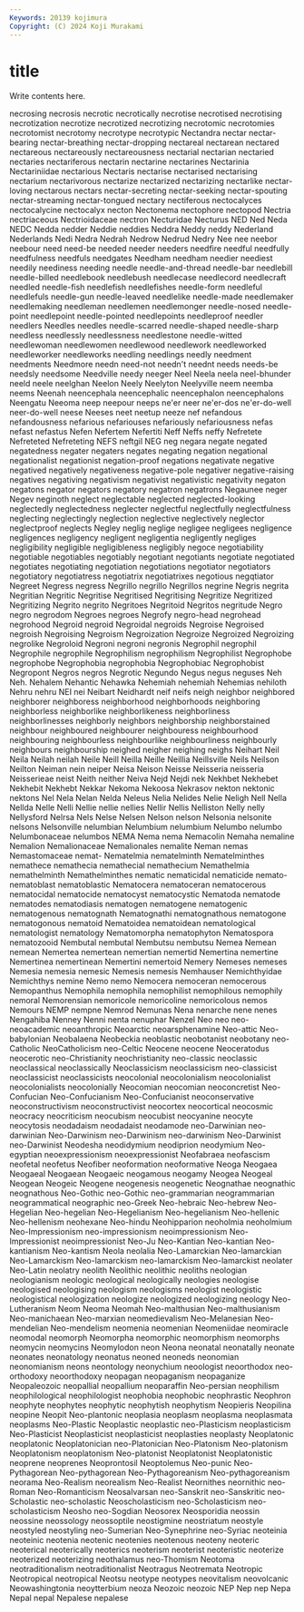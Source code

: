 ```yaml
---
Keywords: 20139 kojimura
Copyright: (C) 2024 Koji Murakami
---
```


# title

Write contents here.



necrosing necrosis necrotic necrotically necrotise necrotised necrotising
necrotization necrotize necrotized necrotizing necrotomic necrotomies necrotomist necrotomy necrotype necrotypic
Nectandra nectar nectar-bearing nectar-breathing nectar-dropping nectareal nectarean nectared nectareous nectareously
nectareousness nectarial nectarian nectaried nectaries nectariferous nectarin nectarine nectarines Nectarinia
Nectariniidae nectarious Nectaris nectarise nectarised nectarising nectarium nectarivorous nectarize nectarized
nectarizing nectarlike nectar-loving nectarous nectars nectar-secreting nectar-seeking nectar-spouting nectar-streaming nectar-tongued
nectary nectiferous nectocalyces nectocalycine nectocalyx necton Nectonema nectophore nectopod Nectria
nectriaceous Nectrioidaceae nectron Necturidae Necturus NED Ned Neda NEDC Nedda
nedder Neddie neddies Neddra Neddy neddy Nederland Nederlands Nedi Nedra
Nedrah Nedrow Nedrud Nedry Nee nee neebor neebour need need-be
needed needer needers needfire needful needfully needfulness needfuls needgates Needham
needham needier neediest needily neediness needing needle needle-and-thread needle-bar needlebill
needle-billed needlebook needlebush needlecase needlecord needlecraft needled needle-fish needlefish needlefishes
needle-form needleful needlefuls needle-gun needle-leaved needlelike needle-made needlemaker needlemaking needleman
needlemen needlemonger needle-nosed needle-point needlepoint needle-pointed needlepoints needleproof needler needlers
Needles needles needle-scarred needle-shaped needle-sharp needless needlessly needlessness needlestone needle-witted
needlewoman needlewomen needlewood needlework needleworked needleworker needleworks needling needlings needly
needment needments Needmore needn need-not needn't neednt needs needs-be needsly
needsome Needville needy neeger Neel Neela neela neel-bhunder neeld neele
neelghan Neelon Neely Neelyton Neelyville neem neemba neems Neenah neencephala
neencephalic neencephalon neencephalons Neengatu Neeoma neep neepour neeps ne'er neer
ne'er-dos ne'er-do-well neer-do-well neese Neeses neet neetup neeze nef nefandous
nefandousness nefarious nefariouses nefariously nefariousness nefas nefast nefastus Nefen Nefertem
Nefertiti Neff Neffs neffy Nefretete Nefreteted Nefreteting NEFS neftgil NEG
neg negara negate negated negatedness negater negaters negates negating negation
negational negationalist negationist negation-proof negations negativate negative negatived negatively negativeness
negative-pole negativer negative-raising negatives negativing negativism negativist negativistic negativity negaton
negatons negator negators negatory negatron negatrons Negaunee neger Negev neginoth
neglect neglectable neglected neglected-looking neglectedly neglectedness neglecter neglectful neglectfully neglectfulness
neglecting neglectingly neglection neglective neglectively neglector neglectproof neglects Negley neglig
neglige negligee negligees negligence negligences negligency negligent negligentia negligently negliges
negligibility negligible negligibleness negligibly negoce negotiability negotiable negotiables negotiably negotiant
negotiants negotiate negotiated negotiates negotiating negotiation negotiations negotiator negotiators negotiatory
negotiatress negotiatrix negotiatrixes negotious negqtiator Negreet Negress negress Negrillo negrillo
Negrillos negrine Negris negrita Negritian Negritic Negritise Negritised Negritising Negritize
Negritized Negritizing Negrito negrito Negritoes Negritoid Negritos negritude Negro negro
negrodom Negroes negroes Negrofy negro-head negrohead negrohood Negroid negroid Negroidal
negroids Negroise Negroised negroish Negroising Negroism Negroization Negroize Negroized Negroizing
negrolike Negroloid Negroni negroni negronis Negrophil negrophil Negrophile negrophile Negrophilism
negrophilism Negrophilist Negrophobe negrophobe Negrophobia negrophobia Negrophobiac Negrophobist Negropont Negros
negros Negrotic Negundo Negus negus neguses Neh Neh. Nehalem Nehantic
Nehawka Nehemiah nehemiah Nehemias nehiloth Nehru nehru NEI nei Neibart
Neidhardt neif neifs neigh neighbor neighbored neighborer neighboress neighborhood neighborhoods
neighboring neighborless neighborlike neighborlikeness neighborliness neighborlinesses neighborly neighbors neighborship neighborstained
neighbour neighboured neighbourer neighbouress neighbourhood neighbouring neighbourless neighbourlike neighbourliness neighbourly
neighbours neighbourship neighed neigher neighing neighs Neihart Neil Neila Neilah
neilah Neile Neill Neilla Neille Neillia Neillsville Neils Neilson Neilton
Neiman nein neiper Neisa Neison Neisse Neisseria neisseria Neisserieae neist
Neith neither Neiva Nejd Nejdi nek Nekhbet Nekhebet Nekhebit Nekhebt
Nekkar Nekoma Nekoosa Nekrasov nekton nektonic nektons Nel Nela Nelan
Nelda Neleus Nelia Nelides Nelie Neligh Nell Nella Nellda Nelle
Nelli Nellie nellie nellies Nellir Nellis Nelliston Nelly nelly Nellysford
Nelrsa Nels Nelse Nelsen Nelson nelson Nelsonia nelsonite nelsons Nelsonville
nelumbian Nelumbium nelumbium Nelumbo nelumbo Nelumbonaceae nelumbos NEMA Nema nema
Nemacolin Nemaha nemaline Nemalion Nemalionaceae Nemalionales nemalite Neman nemas Nemastomaceae
nemat- Nematelmia nematelminth Nematelminthes nemathece nemathecia nemathecial nemathecium Nemathelmia nemathelminth
Nemathelminthes nematic nematicidal nematicide nemato- nematoblast nematoblastic Nematocera nematoceran nematocerous
nematocidal nematocide nematocyst nematocystic Nematoda nematode nematodes nematodiasis nematogen nematogene
nematogenic nematogenous nematognath Nematognathi nematognathous nematogone nematogonous nematoid Nematoidea nematoidean
nematological nematologist nematology Nematomorpha nematophyton Nematospora nematozooid Nembutal nembutal Nembutsu
nembutsu Nemea Nemean nemean Nemertea nemertean nemertian nemertid Nemertina nemertine
Nemertinea nemertinean Nemertini nemertoid Nemery Nemeses nemeses Nemesia nemesia nemesic
Nemesis nemesis Nemhauser Nemichthyidae Nemichthys nemine Nemo nemo Nemocera nemoceran
nemocerous Nemopanthus Nemophila nemophila nemophilist nemophilous nemophily nemoral Nemorensian nemoricole
nemoricoline nemoricolous nemos Nemours NEMP nempne Nemrod Nemunas Nena nenarche
nene nenes Nengahiba Nenney Nenni nenta nenuphar Nenzel Neo neo
neo- neoacademic neoanthropic Neoarctic neoarsphenamine Neo-attic Neo-babylonian Neobalaena Neobeckia neoblastic
neobotanist neobotany neo-Catholic NeoCatholicism neo-Celtic Neocene neocene Neoceratodus neocerotic neo-Christianity
neochristianity neo-classic neoclassic neoclassical neoclassically Neoclassicism neoclassicism neo-classicist neoclassicist neoclassicists
neocolonial neocolonialism neocolonialist neocolonialists neocolonially Neocomian neocomian neoconcretist Neo-Confucian Neo-Confucianism
Neo-Confucianist neoconservative neoconstructivism neoconstructivist neocortex neocortical neocosmic neocracy neocriticism neocubism
neocubist neocyanine neocyte neocytosis neodadaism neodadaist neodamode neo-Darwinian neo-darwinian Neo-Darwinism
neo-Darwinism neo-darwinism Neo-Darwinist neo-Darwinist Neodesha neodidymium neodiprion neodymium Neo-egyptian neoexpressionism
neoexpressionist Neofabraea neofascism neofetal neofetus Neofiber neoformation neoformative Neoga Neogaea
Neogaeal Neogaean Neogaeic neogamous neogamy Neogea Neogeal Neogean Neogeic Neogene
neogenesis neogenetic Neognathae neognathic neognathous Neo-Gothic neo-Gothic neo-grammarian neogrammarian neogrammatical
neographic neo-Greek Neo-hebraic Neo-hebrew Neo-Hegelian Neo-hegelian Neo-Hegelianism Neo-hegelianism Neo-hellenic Neo-hellenism
neohexane Neo-hindu Neohipparion neoholmia neoholmium Neo-Impressionism neo-impressionism neoimpressionism Neo-Impressionist neoimpressionist
Neo-Ju Neo-Kantian Neo-kantian Neo-kantianism Neo-kantism Neola neolalia Neo-Lamarckian Neo-lamarckian Neo-Lamarckism
Neo-lamarckism neo-lamarckism Neo-lamarckist neolater Neo-Latin neolatry neolith Neolithic neolithic neoliths
neologian neologianism neologic neological neologically neologies neologise neologised neologising neologism
neologisms neologist neologistic neologistical neologization neologize neologized neologizing neology Neo-Lutheranism
Neom Neoma Neomah Neo-malthusian Neo-malthusianism Neo-manichaean Neo-marxian neomedievalism Neo-Melanesian Neo-mendelian
Neo-mendelism neomenia neomenian Neomeniidae neomiracle neomodal neomorph Neomorpha neomorphic neomorphism
neomorphs neomycin neomycins Neomylodon neon Neona neonatal neonatally neonate neonates
neonatology neonatus neoned neoneds neonomian neonomianism neons neontology neonychium neoologist
neoorthodox neo-orthodoxy neoorthodoxy neopagan neopaganism neopaganize Neopaleozoic neopallial neopallium neoparaffin
Neo-persian neophilism neophilological neophilologist neophobia neophobic neophrastic Neophron neophyte neophytes
neophytic neophytish neophytism Neopieris Neopilina neopine Neopit Neo-plantonic neoplasia neoplasm
neoplasma neoplasmata neoplasms Neo-Plastic Neoplastic neoplastic neo-Plasticism neoplasticism Neo-Plasticist Neoplasticist
neoplasticist neoplasties neoplasty Neoplatonic neoplatonic Neoplatonician neo-Platonician Neo-Platonism Neo-platonism Neoplatonism
neoplatonism Neo-platonist Neoplatonist Neoplatonistic neoprene neoprenes Neoprontosil Neoptolemus Neo-punic Neo-Pythagorean
Neo-pythagorean Neo-Pythagoreanism Neo-pythagoreanism neorama Neo-Realism neorealism Neo-Realist Neornithes neornithic neo-Roman
Neo-Romanticism Neosalvarsan neo-Sanskrit neo-Sanskritic neo-Scholastic neo-scholastic Neoscholasticism neo-Scholasticism neo-scholasticism Neosho
neo-Sogdian Neosorex Neosporidia neossin neossine neossology neossoptile neostigmine neostriatum neostyle
neostyled neostyling neo-Sumerian Neo-Synephrine neo-Syriac neoteinia neoteinic neotenia neotenic neotenies
neotenous neoteny neoteric neoterical neoterically neoterics neoterism neoterist neoteristic neoterize
neoterized neoterizing neothalamus neo-Thomism Neotoma neotraditionalism neotraditionalist Neotragus Neotremata Neotropic
Neotropical neotropical Neotsu neotype neotypes neovitalism neovolcanic Neowashingtonia neoytterbium neoza
Neozoic neozoic NEP Nep nep Nepa Nepal nepal Nepalese nepalese
